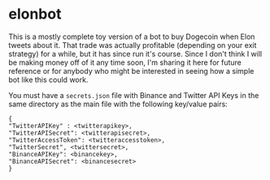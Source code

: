 # elonbot
This is a mostly complete toy version of a bot to buy Dogecoin when Elon tweets about it.  That trade was actually profitable (depending on your exit strategy) for a while, but it has since run it's course.  Since I don't think I will be making money off of it any time soon, I'm sharing it here for future reference or for anybody who might be interested in seeing how a simple bot like this could work.

You must have a `secrets.json` file with Binance and Twitter API Keys in the same directory as the main file with the following key/value pairs:

```json:
{
"TwitterAPIKey" : <twitterapikey>,
"TwitterAPISecret": <twitterapisecret>,
"TwitterAccessToken": <twitteraccesstoken>,
"TwitterSecret", <twittersecret>,
"BinanceAPIKey": <binancekey>,
"BinanceAPISecret": <binancesecret>
}
```
